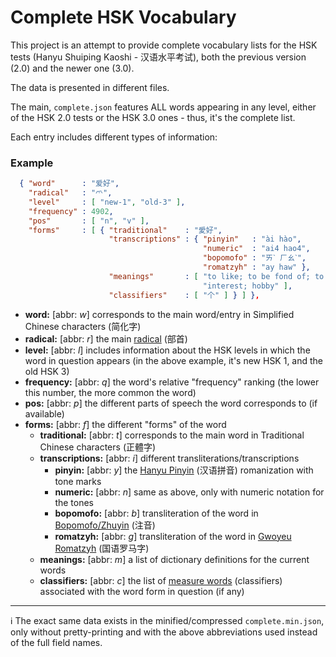 # Complete HSK Vocabulary

This project is an attempt to provide complete vocabulary lists for the HSK tests (Hanyu Shuiping Kaoshi - 汉语水平考试), both the previous version (2.0) and the newer one (3.0).

The data is presented in different files. 

The main, `complete.json` features ALL words appearing in any level, either of the HSK 2.0 tests or the HSK 3.0 ones - thus, it's the complete list.

Each entry includes different types of information:

### Example
```json
  { "word"      : "爱好",
    "radical"   : "爫",
    "level"     : [ "new-1", "old-3" ],
    "frequency" : 4902,
    "pos"       : [ "n", "v" ],
    "forms"     : [ { "traditional"    : "愛好",
                      "transcriptions" : { "pinyin"   : "ài hào",
                                           "numeric"  : "ai4 hao4",
                                           "bopomofo" : "ㄞˋ ㄏㄠˋ",
                                           "romatzyh" : "ay haw" },
                      "meanings"       : [ "to like; to be fond of; to take pleasure in; to be keen on",
                                           "interest; hobby" ],
                      "classifiers"    : [ "个" ] } ] },
```

- **word:** [abbr: *w*] corresponds to the main word/entry in Simplified Chinese characters (简化字)
- **radical:** [abbr: *r*] the main [radical](https://en.wikipedia.org/wiki/Radical_(Chinese_characters)) (部首)
- **level:** [abbr: *l*] includes information about the HSK levels in which the word in question appears (in the above example, it's new HSK 1, and the old HSK 3)
- **frequency:** [abbr: *q*] the word's relative "frequency" ranking (the lower this number, the more common the word)
- **pos:** [abbr: *p*] the different parts of speech the word corresponds to (if available)
- **forms:** [abbr: *f*] the different "forms" of the word
    - **traditional:** [abbr: *t*] corresponds to the main word in Traditional Chinese characters (正體字)
    - **transcriptions:** [abbr: *i*] different transliterations/transcriptions
        - **pinyin:** [abbr: *y*] the [Hanyu Pinyin](https://en.wikipedia.org/wiki/Pinyin) (汉语拼音) romanization with tone marks
        - **numeric:** [abbr: *n*] same as above, only with numeric notation for the tones
        - **bopomofo:** [abbr: *b*] transliteration of the word in [Bopomofo/Zhuyin](https://en.wikipedia.org/wiki/Bopomofo) (注音)
        - **romatzyh:** [abbr: *g*] transliteration of the word in [Gwoyeu Romatzyh](https://en.wikipedia.org/wiki/Gwoyeu_Romatzyh) (国语罗马字)
    - **meanings:** [abbr: *m*] a list of dictionary definitions for the current words
    - **classifiers:** [abbr: *c*] the list of [measure words](https://en.wikipedia.org/wiki/Chinese_classifier) (classifiers) associated with the word form in question (if any)
-----

ℹ️ The exact same data exists in the minified/compressed `complete.min.json`, only without pretty-printing and with the above abbreviations used instead of the full field names.
